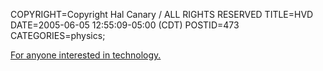 COPYRIGHT=Copyright Hal Canary / ALL RIGHTS RESERVED
TITLE=HVD
DATE=2005-06-05 12:55:09-05:00 (CDT)
POSTID=473
CATEGORIES=physics;

[For anyone interested in technology.](http://en.wikipedia.org/wiki/Holographic_Versatile_Disc)
